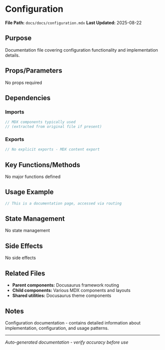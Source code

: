 # Configuration

**File Path:** `docs/docs/configuration.mdx`
**Last Updated:** 2025-08-22

## Purpose
Documentation file covering configuration functionality and implementation details.

## Props/Parameters
No props required

## Dependencies

### Imports
```javascript
// MDX components typically used
// (extracted from original file if present)
```

### Exports
```javascript
// No explicit exports - MDX content export
```

## Key Functions/Methods
No major functions defined

## Usage Example
```javascript
// This is a documentation page, accessed via routing
```

## State Management
No state management

## Side Effects
No side effects

## Related Files
- **Parent components:** Docusaurus framework routing
- **Child components:** Various MDX components and layouts
- **Shared utilities:** Docusaurus theme components

## Notes
Configuration documentation - contains detailed information about implementation, configuration, and usage patterns.

---
*Auto-generated documentation - verify accuracy before use*